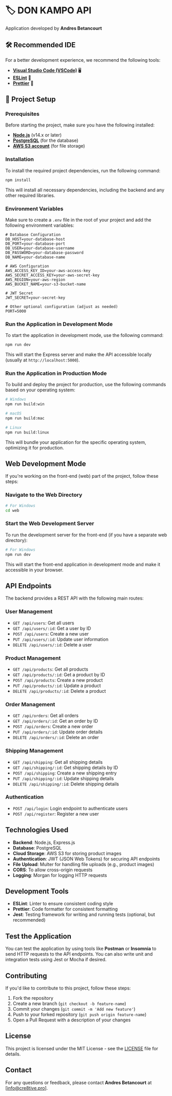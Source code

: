 # 🏷️ **DON KAMPO API**

Application developed by **Andres Betancourt**

## 🛠️ Recommended IDE

For a better development experience, we recommend the following tools:

- [**Visual Studio Code (VSCode)**](https://code.visualstudio.com/) 🖥️
- [**ESLint**](https://marketplace.visualstudio.com/items?itemName=dbaeumer.vscode-eslint) 📜
- [**Prettier**](https://marketplace.visualstudio.com/items?itemName=esbenp.prettier-vscode) 🎨

## 🚀 Project Setup

### Prerequisites

Before starting the project, make sure you have the following installed:

- [**Node.js**](https://nodejs.org/) (v14.x or later)
- [**PostgreSQL**](https://www.postgresql.org/) (for the database)
- [**AWS S3 account**](https://aws.amazon.com/s3/) (for file storage)

### Installation

To install the required project dependencies, run the following command:

```bash
npm install
```

This will install all necessary dependencies, including the backend and any other required libraries.

### Environment Variables

Make sure to create a `.env` file in the root of your project and add the following environment variables:

```plaintext
# Database Configuration
DB_HOST=your-database-host
DB_PORT=your-database-port
DB_USER=your-database-username
DB_PASSWORD=your-database-password
DB_NAME=your-database-name

# AWS Configuration
AWS_ACCESS_KEY_ID=your-aws-access-key
AWS_SECRET_ACCESS_KEY=your-aws-secret-key
AWS_REGION=your-aws-region
AWS_BUCKET_NAME=your-s3-bucket-name

# JWT Secret
JWT_SECRET=your-secret-key

# Other optional configuration (adjust as needed)
PORT=5000
```

### Run the Application in Development Mode

To start the application in development mode, use the following command:

```bash
npm run dev
```

This will start the Express server and make the API accessible locally (usually at `http://localhost:5000`).

### Run the Application in Production Mode

To build and deploy the project for production, use the following commands based on your operating system:

```bash
# Windows
npm run build:win

# macOS
npm run build:mac

# Linux
npm run build:linux
```

This will bundle your application for the specific operating system, optimizing it for production.

## Web Development Mode

If you're working on the front-end (web) part of the project, follow these steps:

### Navigate to the Web Directory

```bash
# For Windows
cd web
```

### Start the Web Development Server

To run the development server for the front-end (if you have a separate web directory):

```bash
# For Windows
npm run dev
```

This will start the front-end application in development mode and make it accessible in your browser.

## API Endpoints

The backend provides a REST API with the following main routes:

### **User Management**

- `GET /api/users`: Get all users
- `GET /api/users/:id`: Get a user by ID
- `POST /api/users`: Create a new user
- `PUT /api/users/:id`: Update user information
- `DELETE /api/users/:id`: Delete a user

### **Product Management**

- `GET /api/products`: Get all products
- `GET /api/products/:id`: Get a product by ID
- `POST /api/products`: Create a new product
- `PUT /api/products/:id`: Update a product
- `DELETE /api/products/:id`: Delete a product

### **Order Management**

- `GET /api/orders`: Get all orders
- `GET /api/orders/:id`: Get an order by ID
- `POST /api/orders`: Create a new order
- `PUT /api/orders/:id`: Update order details
- `DELETE /api/orders/:id`: Delete an order

### **Shipping Management**

- `GET /api/shipping`: Get all shipping details
- `GET /api/shipping/:id`: Get shipping details by ID
- `POST /api/shipping`: Create a new shipping entry
- `PUT /api/shipping/:id`: Update shipping details
- `DELETE /api/shipping/:id`: Delete shipping details

### **Authentication**

- `POST /api/login`: Login endpoint to authenticate users
- `POST /api/register`: Register a new user

## Technologies Used

- **Backend**: Node.js, Express.js
- **Database**: PostgreSQL
- **Cloud Storage**: AWS S3 for storing product images
- **Authentication**: JWT (JSON Web Tokens) for securing API endpoints
- **File Upload**: Multer for handling file uploads (e.g., product images)
- **CORS**: To allow cross-origin requests
- **Logging**: Morgan for logging HTTP requests

## Development Tools

- **ESLint**: Linter to ensure consistent coding style
- **Prettier**: Code formatter for consistent formatting
- **Jest**: Testing framework for writing and running tests (optional, but recommended)

## Test the Application

You can test the application by using tools like **Postman** or **Insomnia** to send HTTP requests to the API endpoints. You can also write unit and integration tests using Jest or Mocha if desired.

## Contributing

If you'd like to contribute to this project, follow these steps:

1. Fork the repository
2. Create a new branch (`git checkout -b feature-name`)
3. Commit your changes (`git commit -m 'Add new feature'`)
4. Push to your forked repository (`git push origin feature-name`)
5. Open a Pull Request with a description of your changes

## License

This project is licensed under the MIT License - see the [LICENSE](LICENSE) file for details.

## Contact

For any questions or feedback, please contact **Andres Betancourt** at [info@cre8tive.pro].

